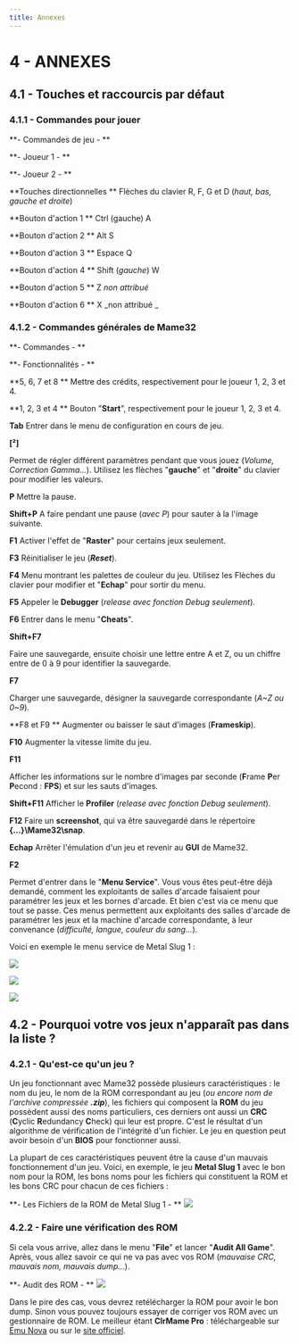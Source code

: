 ```yaml
---
title: Annexes
---
```


# 4 - ANNEXES

## 4.1 - Touches et raccourcis par défaut

### 4.1.1 - Commandes pour jouer

**- Commandes de jeu - **

**- Joueur 1 - **

**- Joueur 2 - **

**Touches directionnelles **
Flèches du clavier R, F, G et D (_haut, bas, gauche et droite_)

**Bouton d'action 1 **
Ctrl (gauche) A

**Bouton d'action 2 **
Alt
S

**Bouton d'action 3 **
Espace
Q

**Bouton d'action 4 **
Shift (_gauche_) W

**Bouton d'action 5 **
Z
_non attribué_

**Bouton d'action 6 **
X
_non attribué _

### 4.1.2 - Commandes générales de Mame32

**- Commandes - **

**- Fonctionnalités - **

**5, 6, 7 et 8 **
Mettre des crédits, respectivement pour le joueur 1, 2, 3 et 4\.

**1, 2, 3 et 4 **
Bouton "**Start**", respectivement pour le joueur 1, 2, 3 et 4\.

**Tab**
Entrer dans le menu de configuration en cours de jeu.

**\[²\]**

Permet de régler différent paramètres pendant que vous
jouez (_Volume, Correction Gamma..._). Utilisez les flèches
"**gauche**" et "**droite**" du clavier pour modifier les
valeurs.

**P**
Mettre la pause.

**Shift+P**
A faire pendant une pause (_avec P_) pour sauter à la l'image
suivante.

**F1**
Activer l'effet de "**Raster**" pour certains jeux seulement.

**F3**
Réinitialiser le jeu (_**Reset**_).

**F4**
Menu montrant les palettes de couleur du jeu. Utilisez les Flèches du
clavier pour modifier et "**Echap**" pour sortir du menu.

**F5**
Appeler le **Debugger** (_release avec fonction Debug
seulement_).

**F6**
Entrer dans le menu "**Cheats**".

**Shift+F7**

Faire une sauvegarde, ensuite choisir une lettre entre
A et Z, ou un chiffre entre de 0 à 9 pour identifier la
sauvegarde.

**F7**

Charger une sauvegarde, désigner la sauvegarde
correspondante (_A~Z ou 0~9_).

**F8 et F9 **
Augmenter ou baisser le saut d'images (**Frameskip**).

**F10**
Augmenter la vitesse limite du jeu.

**F11**

Afficher les informations sur le nombre d'images par
seconde (**F**rame **P**er **P**econd : **FPS**) et sur les
sauts d'images.

**Shift+F11**
Afficher le **Profiler** (_release avec fonction Debug
seulement_).

**F12**
Faire un **screenshot**, qui va être sauvegardé dans le répertoire
**{...}\Mame32\snap**.

**Echap**
Arrêter l'émulation d'un jeu et revenir au **GUI** de Mame32\.

**F2**

Permet d'entrer dans le "**Menu Service**". Vous vous êtes peut-être
déjà demandé, comment les exploitants de salles d'arcade faisaient pour
paramétrer les jeux et les bornes d'arcade. Et bien c'est via ce menu que
tout se passe. Ces menus permettent aux exploitants des salles d'arcade de
paramétrer les jeux et la machine d'arcade correspondante, à leur
convenance (_difficulté, langue, couleur du sang..._).

Voici en exemple le menu service de Metal Slug 1 :

![](/emulators/mame32/configure/dip1.jpg)

![](/emulators/mame32/configure/dip2.jpg)

![](/emulators/mame32/configure/dip3.jpg)

## 4.2 - Pourquoi votre vos jeux n'apparaît pas dans la liste ?

### 4.2.1 - Qu'est-ce qu'un jeu ?

Un jeu fonctionnant avec Mame32 possède plusieurs caractéristiques : le nom
du jeu, le nom de la ROM correspondant au jeu (_ou encore nom de l'archive
compressée **.zip**_), les fichiers qui composent la **ROM** du jeu
possèdent aussi des noms particuliers, ces derniers ont aussi un **CRC**
(**C**yclic **R**edundancy **C**heck) qui leur est propre. C'est le
résultat d'un algorithme de vérification de l'intégrité d'un fichier. Le jeu en
question peut avoir besoin d'un **BIOS** pour fonctionner aussi.

La plupart de ces caractéristiques peuvent être la cause d'un mauvais
fonctionnement d'un jeu. Voici, en exemple, le jeu **Metal Slug 1** avec le
bon nom pour la ROM, les bons noms pour les fichiers qui constituent la ROM et
les bons CRC pour chacun de ces fichiers :

**- Les Fichiers de la ROM de Metal Slug 1 -
**
![](/emulators/mame32/configure/ms1.JPG)

### 4.2.2 - Faire une vérification des ROM

Si cela vous arrive, allez dans le menu "**File**" et lancer "**Audit All
Game**". Après, vous allez savoir ce qui ne va pas avec vos ROM (_mauvaise
CRC, mauvais nom, mauvais dump..._).

**- Audit des ROM - **
![](/emulators/mame32/configure/scan.JPG)

Dans le pire des cas, vous devrez retélécharger la ROM pour avoir le bon
dump. Sinon vous pouvez toujours essayer de corriger vos ROM avec un
gestionnaire de ROM. Le meilleur étant **ClrMame Pro** : téléchargeable sur
[Emu Nova](http://www.emunova.net/emulation/utilitaires/mame.htm) ou sur le [site officiel](http://www.clrmame.com/).
